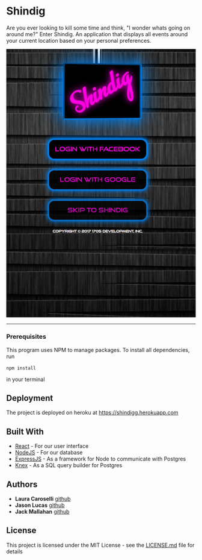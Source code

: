 # Shindig

Are you ever looking to kill some time and think, "I wonder whats going on around me?" Enter Shindig. An application that displays all events around your current location based on your personal preferences.

![Shindig Screenshot](/src/assets/Shot1.png?raw=true "Shindig Screenshot 1")

<hr />


### Prerequisites

This program uses NPM to manage packages. To install all dependencies, run

```
npm install

```
in your terminal

## Deployment

The project is deployed on heroku at https://shindigg.herokuapp.com

## Built With

* [React](https://reactjs.org/) - For our user interface
* [NodeJS](https://nodejs.org/en/) - For our database
* [ExpressJS](http://expressjs.com/) - As a framework for Node to communicate with Postgres
* [Knex](http://knexjs.com/) - As a SQL query builder for Postgres

## Authors

* **Laura Caroselli**  [github](https://github.com/lcaroselli)
* **Jason Lucas**  [github](https://github.com/jasonlucas907)
* **Jack Mallahan**  [github](https://github.com/jackmallahan)

## License

This project is licensed under the MIT License - see the [LICENSE.md](LICENSE.md) file for details
